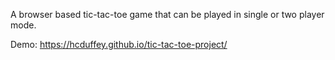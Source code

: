A browser based tic-tac-toe game that can be played in single or two player mode.

Demo: https://hcduffey.github.io/tic-tac-toe-project/
